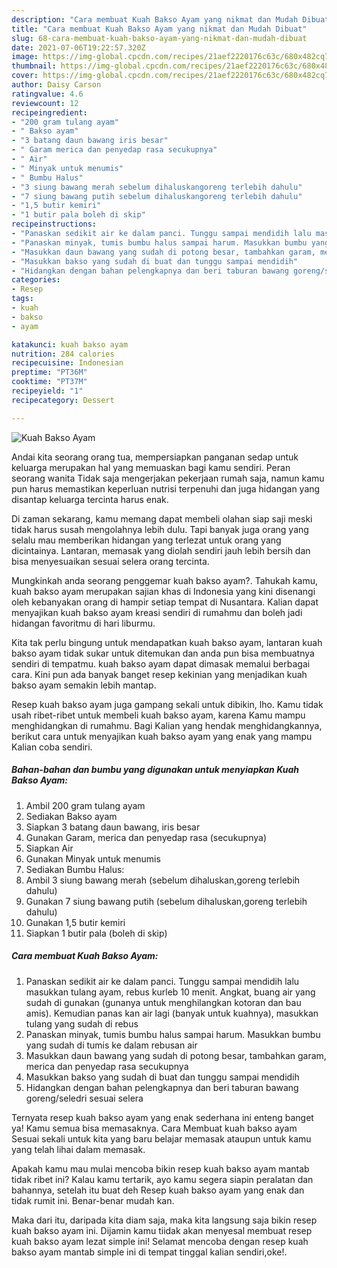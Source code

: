 ```yaml
---
description: "Cara membuat Kuah Bakso Ayam yang nikmat dan Mudah Dibuat"
title: "Cara membuat Kuah Bakso Ayam yang nikmat dan Mudah Dibuat"
slug: 68-cara-membuat-kuah-bakso-ayam-yang-nikmat-dan-mudah-dibuat
date: 2021-07-06T19:22:57.320Z
image: https://img-global.cpcdn.com/recipes/21aef2220176c63c/680x482cq70/kuah-bakso-ayam-foto-resep-utama.jpg
thumbnail: https://img-global.cpcdn.com/recipes/21aef2220176c63c/680x482cq70/kuah-bakso-ayam-foto-resep-utama.jpg
cover: https://img-global.cpcdn.com/recipes/21aef2220176c63c/680x482cq70/kuah-bakso-ayam-foto-resep-utama.jpg
author: Daisy Carson
ratingvalue: 4.6
reviewcount: 12
recipeingredient:
- "200 gram tulang ayam"
- " Bakso ayam"
- "3 batang daun bawang iris besar"
- " Garam merica dan penyedap rasa secukupnya"
- " Air"
- " Minyak untuk menumis"
- " Bumbu Halus"
- "3 siung bawang merah sebelum dihaluskangoreng terlebih dahulu"
- "7 siung bawang putih sebelum dihaluskangoreng terlebih dahulu"
- "1,5 butir kemiri"
- "1 butir pala boleh di skip"
recipeinstructions:
- "Panaskan sedikit air ke dalam panci. Tunggu sampai mendidih lalu masukkan tulang ayam, rebus kurleb 10 menit. Angkat, buang air yang sudah di gunakan (gunanya untuk menghilangkan kotoran dan bau amis). Kemudian panas kan air lagi (banyak untuk kuahnya), masukkan tulang yang sudah di rebus"
- "Panaskan minyak, tumis bumbu halus sampai harum. Masukkan bumbu yang sudah di tumis ke dalam rebusan air"
- "Masukkan daun bawang yang sudah di potong besar, tambahkan garam, merica dan penyedap rasa secukupnya"
- "Masukkan bakso yang sudah di buat dan tunggu sampai mendidih"
- "Hidangkan dengan bahan pelengkapnya dan beri taburan bawang goreng/seledri sesuai selera"
categories:
- Resep
tags:
- kuah
- bakso
- ayam

katakunci: kuah bakso ayam 
nutrition: 284 calories
recipecuisine: Indonesian
preptime: "PT36M"
cooktime: "PT37M"
recipeyield: "1"
recipecategory: Dessert

---
```



![Kuah Bakso Ayam](https://img-global.cpcdn.com/recipes/21aef2220176c63c/680x482cq70/kuah-bakso-ayam-foto-resep-utama.jpg)

Andai kita seorang orang tua, mempersiapkan panganan sedap untuk keluarga merupakan hal yang memuaskan bagi kamu sendiri. Peran seorang  wanita Tidak saja mengerjakan pekerjaan rumah saja, namun kamu pun harus memastikan keperluan nutrisi terpenuhi dan juga hidangan yang disantap keluarga tercinta harus enak.

Di zaman  sekarang, kamu memang dapat membeli olahan siap saji meski tidak harus susah mengolahnya lebih dulu. Tapi banyak juga orang yang selalu mau memberikan hidangan yang terlezat untuk orang yang dicintainya. Lantaran, memasak yang diolah sendiri jauh lebih bersih dan bisa menyesuaikan sesuai selera orang tercinta. 



Mungkinkah anda seorang penggemar kuah bakso ayam?. Tahukah kamu, kuah bakso ayam merupakan sajian khas di Indonesia yang kini disenangi oleh kebanyakan orang di hampir setiap tempat di Nusantara. Kalian dapat menyajikan kuah bakso ayam kreasi sendiri di rumahmu dan boleh jadi hidangan favoritmu di hari liburmu.

Kita tak perlu bingung untuk mendapatkan kuah bakso ayam, lantaran kuah bakso ayam tidak sukar untuk ditemukan dan anda pun bisa membuatnya sendiri di tempatmu. kuah bakso ayam dapat dimasak memalui berbagai cara. Kini pun ada banyak banget resep kekinian yang menjadikan kuah bakso ayam semakin lebih mantap.

Resep kuah bakso ayam juga gampang sekali untuk dibikin, lho. Kamu tidak usah ribet-ribet untuk membeli kuah bakso ayam, karena Kamu mampu menghidangkan di rumahmu. Bagi Kalian yang hendak menghidangkannya, berikut cara untuk menyajikan kuah bakso ayam yang enak yang mampu Kalian coba sendiri.

<!--inarticleads1-->

##### Bahan-bahan dan bumbu yang digunakan untuk menyiapkan Kuah Bakso Ayam:

1. Ambil 200 gram tulang ayam
1. Sediakan  Bakso ayam
1. Siapkan 3 batang daun bawang, iris besar
1. Gunakan  Garam, merica dan penyedap rasa (secukupnya)
1. Siapkan  Air
1. Gunakan  Minyak untuk menumis
1. Sediakan  Bumbu Halus:
1. Ambil 3 siung bawang merah (sebelum dihaluskan,goreng terlebih dahulu)
1. Gunakan 7 siung bawang putih (sebelum dihaluskan,goreng terlebih dahulu)
1. Gunakan 1,5 butir kemiri
1. Siapkan 1 butir pala (boleh di skip)




<!--inarticleads2-->

##### Cara membuat Kuah Bakso Ayam:

1. Panaskan sedikit air ke dalam panci. Tunggu sampai mendidih lalu masukkan tulang ayam, rebus kurleb 10 menit. Angkat, buang air yang sudah di gunakan (gunanya untuk menghilangkan kotoran dan bau amis). Kemudian panas kan air lagi (banyak untuk kuahnya), masukkan tulang yang sudah di rebus
1. Panaskan minyak, tumis bumbu halus sampai harum. Masukkan bumbu yang sudah di tumis ke dalam rebusan air
1. Masukkan daun bawang yang sudah di potong besar, tambahkan garam, merica dan penyedap rasa secukupnya
1. Masukkan bakso yang sudah di buat dan tunggu sampai mendidih
1. Hidangkan dengan bahan pelengkapnya dan beri taburan bawang goreng/seledri sesuai selera




Ternyata resep kuah bakso ayam yang enak sederhana ini enteng banget ya! Kamu semua bisa memasaknya. Cara Membuat kuah bakso ayam Sesuai sekali untuk kita yang baru belajar memasak ataupun untuk kamu yang telah lihai dalam memasak.

Apakah kamu mau mulai mencoba bikin resep kuah bakso ayam mantab tidak ribet ini? Kalau kamu tertarik, ayo kamu segera siapin peralatan dan bahannya, setelah itu buat deh Resep kuah bakso ayam yang enak dan tidak rumit ini. Benar-benar mudah kan. 

Maka dari itu, daripada kita diam saja, maka kita langsung saja bikin resep kuah bakso ayam ini. Dijamin kamu tiidak akan menyesal membuat resep kuah bakso ayam lezat simple ini! Selamat mencoba dengan resep kuah bakso ayam mantab simple ini di tempat tinggal kalian sendiri,oke!.

